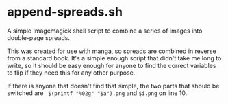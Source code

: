 # append-spreads.sh
A simple Imagemagick shell script to combine a series of images into double-page spreads. 

This was created for use with manga, so spreads are combined in reverse from a standard book. It's a simple enough script that didn't take me long to write, so it should be easy enough for anyone to find the correct variables to flip if they need this for any other purpose.

If there is anyone that doesn't find that simple, the two parts that should be switched are ` $(printf "%02g" "$a").png` and `$i.png` on line 10.
